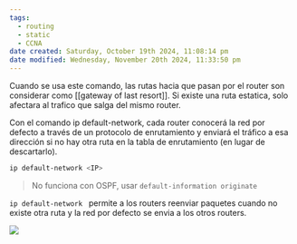 ```yaml
---
tags:
  - routing
  - static
  - CCNA
date created: Saturday, October 19th 2024, 11:08:14 pm
date modified: Wednesday, November 20th 2024, 11:33:50 pm
---
```


Cuando se usa este comando, las rutas hacia que pasan por el router son considerar como [[gateway of last resort]]. Si existe una ruta estatica, solo afectara al trafico que salga del mismo router. 

Con el comando ip default-network, cada router conocerá la red por defecto a través de un protocolo de enrutamiento y enviará el tráfico a esa dirección si no hay otra ruta en la tabla de enrutamiento (en lugar de descartarlo).

``` bash
ip default-network <IP> 
```

> No funciona con OSPF, usar `default-information originate`

`ip default-network ` permite a los routers reenviar paquetes cuando no existe otra ruta y la red por defecto se envia a los otros routers. 


![](Screenshot%20from%202024-01-29%2015-06-35.png)



